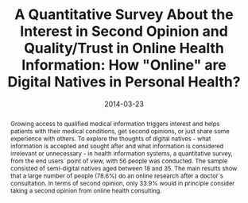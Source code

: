 ---
abstract: Growing access to qualified medical information triggers interest and helps
  patients with their medical conditions, get second opinions, or just share some
  experience with others. To explore the thoughts of digital natives - what information
  is accepted and sought after and what information is considered irrelevant or unnecessary
  - in health information systems, a quantitative survey, from the end users´ point
  of view, with 56 people was conducted. The sample consisted of semi-digital natives
  aged between 18 and 35. The main results show that a large number of people (78.6%)
  do an online research after a doctor´s consultation. In terms of second opinion,
  only 33.9% would in principle consider taking a second opinion from online health
  consulting.
authors:
- René Baranyi
- Dennis Matthias Binder
- Nadja Lederer
- Thomas Grechenig
date: '2014-03-23'
featured: false
links:
- name: Publik
  url: https://publik.tuwien.ac.at/showentry.php?ID=235990&lang=2
publication_types:
- '1'
publishDate: '2014-03-23'
specifics: 'Vortrag: Sixth International Conference on eHealth, Telemedicine, and
  Social Medicine (eTELEMED 14), Barcelona, Spain; 23.03.2014 - 27.03.2014; in: "Proceedings
  of the Sixth International Conference on eHealth, Telemedicine, and Social Medicine",
  IARIA, Curran Associates, Inc. (2014), ISBN: 978-1-61208-327-8; S. 17 - 22.'
title: 'A Quantitative Survey About the Interest in Second Opinion and Quality/Trust
  in Online Health Information: How "Online" are Digital Natives in Personal Health?'
url_pdf: ''
---
